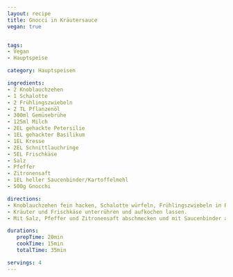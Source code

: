 ```yaml
---
layout: recipe
title: Gnocci in Kräutersauce
vegan: true


tags:
- Vegan
- Hauptspeise

category: Hauptspeisen

ingredients:
- 2 Knoblauchzehen
- 1 Schalotte
- 2 Frühlingszwiebeln
- 2 TL Pflanzenöl
- 300ml Gemüsebrühe
- 125ml Milch
- 2EL gehackte Petersilie
- 1EL gehackter Basilikum
- 1EL Kresse
- 2EL Schnittlauchringe
- 5EL Frischkäse
- Salz
- Pfeffer
- Zitronensaft
- 1EL heller Saucenbinder/Kartoffelmehl
- 500g Gnocchi

directions:
- Knoblauchzehen fein hacken, Schalotte würfeln, Frühlingszwiebeln in Ringe schneiden, in erhitztem Öl andünsten und mit Brühe und Milch ablöschen
- Kräuter und Frischkäse unterrühren und aufkochen lassen.
- Mit Salz, Pfeffer und Zitronensaft abschmecken und mit Saucenbinder andicken

durations:
   prepTime: 20min
   cookTime: 15min
   totalTime: 35min

servings: 4
---
```

